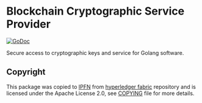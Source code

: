 # Blockchain Cryptographic Service Provider

[![GoDoc][badge-godoc]][godoc-ipfn]

Secure access to cryptographic keys and service for Golang software.

## Copyright

This package was copied to [IPFN](https://github.com/ipfn/ipfn) from [hyperledger fabric](https://github.com/hyperledger/fabric) repository and is licensed under the Apache License 2.0, see [COPYING](https://github.com/ipfn/ipfn/blob/master/COPYING.txt) file for more details.

[godoc-ipfn]: https://godoc.org/github.com/ipfn/ipfn/pkg/crypto/bccsp
[badge-godoc]: https://godoc.org/github.com/ipfn/ipfn/pkg?status.svg
